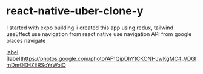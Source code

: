 # react-native-uber-clone-y
I started with expo building
ii created this app using redux, tailwind useEffect 
use navigation from react native
use navigation API from google places navigate

[label](https://photos.google.com/photo/AF1QipOhYtCKONHJwKgMC4_VDGImDmOXHZERSoYrWoiO)
[label]https://photos.google.com/photo/AF1QipOhYtCKONHJwKgMC4_VDGImDmOXHZERSoYrWoiO
